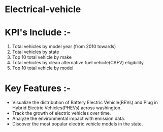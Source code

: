 # Electrical-vehicle #
# KPI's Include :-

1. Total vehicles by model year (from 2010 towards)
2. Total vehicles by state
3. Top 10 total vehicle by make
4. Total vehicles by clean alternative fuel vehicle(CAFV) eligibility
5. Top 10 total vehicle by model
   
# Key Features :-

* Visualize the distribution of Battery Electric Vehicle(BEVs) and Plug in Hybrid Electric Vehicles(PHEVs) across washington.
* Track the growth of electric vehicles over time.
* Analyze  the environmental impact with emission data.
* Discover the most popular electric vehicle models in the state.

   
